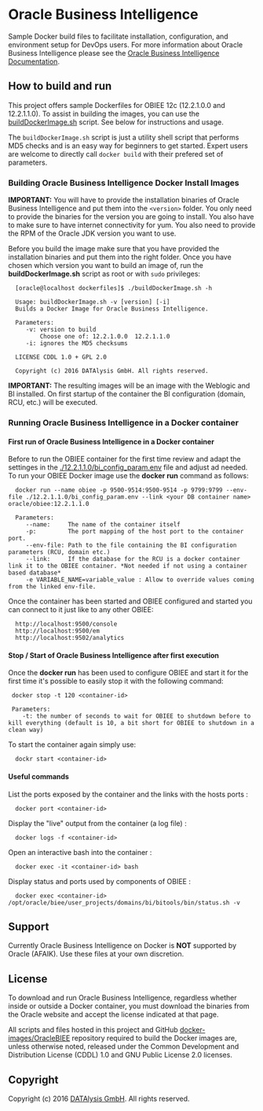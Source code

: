 Oracle Business Intelligence
===============
Sample Docker build files to facilitate installation, configuration, and environment setup for DevOps users. For more information about Oracle Business Intelligence please see the [Oracle Business Intelligence Documentation](http://docs.oracle.com/middleware/12211/index.html).

## How to build and run
This project offers sample Dockerfiles for OBIEE 12c (12.2.1.0.0 and 12.2.1.1.0). To assist in building the images, you can use the [buildDockerImage.sh](buildDockerImage.sh) script. See below for instructions and usage.

The `buildDockerImage.sh` script is just a utility shell script that performs MD5 checks and is an easy way for beginners to get started. Expert users are welcome to directly call `docker build` with their prefered set of parameters.

### Building Oracle Business Intelligence Docker Install Images
**IMPORTANT:** You will have to provide the installation binaries of Oracle Business Intelligence and put them into the `<version>` folder. You only need to provide the binaries for the version you are going to install. You also have to make sure to have internet connectivity for yum. You also need to provide the RPM of the Oracle JDK version you want to use.

Before you build the image make sure that you have provided the installation binaries and put them into the right folder. Once you have chosen which version you want to build an image of, run the **buildDockerImage.sh** script as root or with `sudo` privileges:
```
  [oracle@localhost dockerfiles]$ ./buildDockerImage.sh -h
  
  Usage: buildDockerImage.sh -v [version] [-i]
  Builds a Docker Image for Oracle Business Intelligence.
  
  Parameters:
     -v: version to build
         Choose one of: 12.2.1.0.0  12.2.1.1.0
     -i: ignores the MD5 checksums
  
  LICENSE CDDL 1.0 + GPL 2.0
  
  Copyright (c) 2016 DATAlysis GmbH. All rights reserved.
```
**IMPORTANT:** The resulting images will be an image with the Weblogic and BI installed. On first startup of the container the BI configuration (domain, RCU, etc.) will be executed.

### Running Oracle Business Intelligence in a Docker container

#### First run of Oracle Business Intelligence in a Docker container
Before to run the OBIEE container for the first time review and adapt the settinges in the [./12.2.1.1.0/bi_config_param.env](./12.2.1.1.0/bi_config_param.env) file and adjust ad needed.
To run your OBIEE Docker image use the **docker run** command as follows:
```
  docker run --name obiee -p 9500-9514:9500-9514 -p 9799:9799 --env-file ./12.2.1.1.0/bi_config_param.env --link <your DB container name> oracle/obiee:12.2.1.1.0
  
  Parameters:
     --name:     The name of the container itself
     -p:         The port mapping of the host port to the container port.
     --env-file: Path to the file containing the BI configuration parameters (RCU, domain etc.)
     --link:     If the database for the RCU is a docker container link it to the OBIEE container. *Not needed if not using a container based database*
     -e VARIABLE_NAME=variable_value : Allow to override values coming from the linked env-file.
``` 
Once the container has been started and OBIEE configured and started you can connect to it just like to any other OBIEE:
```
  http://localhost:9500/console
  http://localhost:9500/em
  http://localhost:9502/analytics
```

#### Stop / Start of Oracle Business Intelligence after first execution
Once the **docker run** has been used to configure OBIEE and start it for the first time it's possible to easily stop it with the following command:
```
 docker stop -t 120 <container-id>
 
 Parameters:
    -t: the number of seconds to wait for OBIEE to shutdown before to kill everything (default is 10, a bit short for OBIEE to shutdown in a clean way)
```
To start the container again simply use:
```
  dockr start <container-id>
```

#### Useful commands
List the ports exposed by the container and the links with the hosts ports :
```
  docker port <container-id>
```
Display the "live" output from the container (a log file) :
```
  docker logs -f <container-id>
```
Open an interactive bash into the container :
```
  docker exec -it <container-id> bash
```
Display status and ports used by components of OBIEE :
```
  docker exec <container-id> /opt/oracle/biee/user_projects/domains/bi/bitools/bin/status.sh -v
```

## Support
Currently Oracle Business Intelligence on Docker is **NOT** supported by Oracle (AFAIK). Use these files at your own discretion.

## License
To download and run Oracle Business Intelligence, regardless whether inside or outside a Docker container, you must download the binaries from the Oracle website and accept the license indicated at that page.

All scripts and files hosted in this project and GitHub [docker-images/OracleBIEE](./) repository required to build the Docker images are, unless otherwise noted, released under the Common Development and Distribution License (CDDL) 1.0 and GNU Public License 2.0 licenses.

## Copyright
Copyright (c) 2016 [DATAlysis GmbH](https://datalysis.ch). All rights reserved.
